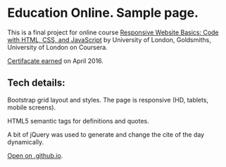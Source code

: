 # Education Online. Sample page. 

This is a final project for online course [Responsive Website Basics: Code with HTML, CSS, and JavaScript](https://www.coursera.org/learn/website-coding) by University of London, Goldsmiths, University of London on Coursera.

[Certifacate earned](https://www.coursera.org/account/accomplishments/certificate/SN6SQL9DXK3B) on April 2016.

## Tech details:

Bootstrap grid layout and styles. The page is responsive (HD, tablets, mobile screens).

HTML5 semantic tags for definitions and quotes.

A bit of jQuery was used to generate and change the cite of the day dynamically.

[Open on .github.io](https://nata25.github.io/edu-online/).

